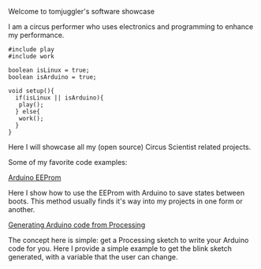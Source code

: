 Welcome to tomjuggler's software showcase

I am a circus performer who uses electronics and programming to enhance my performance. 


```
#include play
#include work

boolean isLinux = true;
boolean isArduino = true;

void setup(){
  if(isLinux || isArduino){
   play(); 
  } else{
   work();
  }
}
```

Here I will showcase all my (open source) Circus Scientist related projects. 

Some of my favorite code examples: 

[Arduino EEProm](https://github.com/tomjuggler/EepromOnOffLedExample)

Here I show how to use the EEProm with Arduino to save states between boots. 
This method usually finds it's way into my projects in one form or another. 

[Generating Arduino code from Processing](https://github.com/tomjuggler/ArduinoCodeGeneratorBlinkExample)

The concept here is simple: get a Processing sketch to write your Arduino code for you. 
Here I provide a simple example to get the blink sketch generated, with a variable that the user can change. 

